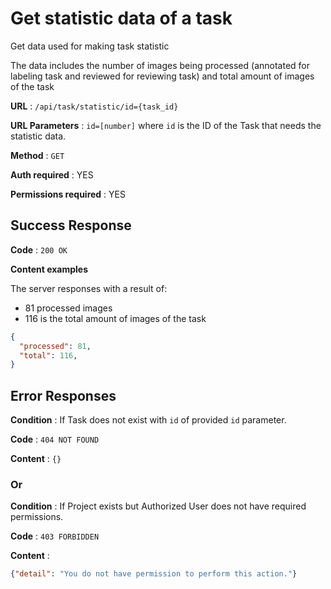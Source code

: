 # Get statistic data of a task

Get data used for making task statistic

The data includes the number of images being processed (annotated for labeling task and reviewed for reviewing task) and total amount of images of the task


**URL** : `/api/task/statistic/id={task_id}`

**URL Parameters** : `id=[number]` where `id` is the ID of the Task that needs the statistic data.

**Method** : `GET`

**Auth required** : YES

**Permissions required** : YES

## Success Response

**Code** : `200 OK`

**Content examples**

The server responses with a result of:
* 81 processed images
* 116 is the total amount of images of the task

```json
{
  "processed": 81,
  "total": 116,
}
```

## Error Responses

**Condition** : If Task does not exist with `id` of provided `id` parameter.

**Code** : `404 NOT FOUND`

**Content** : `{}`

### Or

**Condition** : If Project exists but Authorized User does not have required
permissions.

**Code** : `403 FORBIDDEN`

**Content** :

```json
{"detail": "You do not have permission to perform this action."}
```
